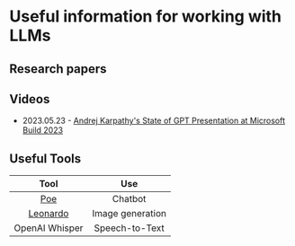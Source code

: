 # Useful information for working with LLMs

## Research papers

## Videos
- 2023.05.23 - [Andrej Karpathy's State of GPT Presentation at Microsoft Build 2023](https://www.youtube.com/watch?v=bZQun8Y4L2A)

## Useful Tools

| Tool                                | Use                  |
| :----------------------------------:|:--------------------:|
| [Poe](https://poe.com/)             | Chatbot              |
| [Leonardo](https://app.leonardo.ai/)| Image generation     |
| OpenAI Whisper                      | Speech-to-Text       |
